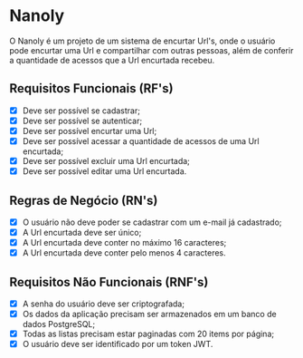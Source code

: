 # Nanoly

O Nanoly é um projeto de um sistema de encurtar Url's, onde o usuário pode encurtar uma Url e compartilhar com outras pessoas, além de conferir a quantidade de acessos que a Url encurtada recebeu.

## Requisitos Funcionais (RF's)

- [x] Deve ser possível se cadastrar;
- [x] Deve ser possível se autenticar;
- [x] Deve ser possível encurtar uma Url;
- [x] Deve ser possível acessar a quantidade de acessos de uma Url encurtada;
- [x] Deve ser possível excluir uma Url encurtada;
- [x] Deve ser possível editar uma Url encurtada.

## Regras de Negócio (RN's)

- [x] O usuário não deve poder se cadastrar com um e-mail já cadastrado;
- [x] A Url encurtada deve ser único;
- [x] A Url encurtada deve conter no máximo 16 caracteres;
- [x] A Url encurtada deve conter pelo menos 4 caracteres.

## Requisitos Não Funcionais (RNF's)

- [x] A senha do usuário deve ser criptografada;
- [x] Os dados da aplicação precisam ser armazenados em um banco de dados PostgreSQL;
- [x] Todas as listas precisam estar paginadas com 20 items por página;
- [x] O usuário deve ser identificado por um token JWT.
